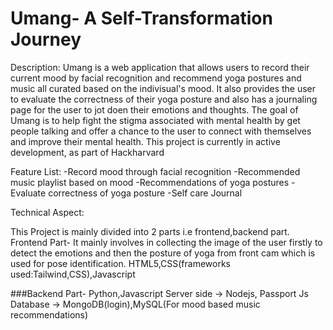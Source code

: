 # Umang- A Self-Transformation Journey

Description:
Umang is a web application that allows users to record their current mood by facial recognition and recommend yoga postures and music all curated based on the indivisual's mood. It also provides the user to evaluate the correctness of their yoga posture and also has a journaling page for the user to jot doen their emotions and thoughts.
The goal of Umang is to help fight the stigma associated with mental health by get people talking and offer a chance to the user to connect with themselves and improve their mental health.
This project is currently in active development, as part of Hackharvard

Feature List:
-Record mood through facial recognition
-Recommended music playlist based on mood
-Recommendations of yoga postures
-Evaluate correctness of yoga posture
-Self care Journal

Technical Aspect:

This Project is mainly divided into 2 parts i.e frontend,backend part.
Frontend Part- It mainly involves in collecting the image of the user firstly to detect the emotions and then the posture of yoga from front cam which is used for pose identification. 
HTML5,CSS(frameworks used:Tailwind,CSS),Javascript

###Backend Part- Python,Javascript
                 Server side -> Nodejs, Passport Js
                 Database -> MongoDB(login),MySQL(For mood based music recommendations)

